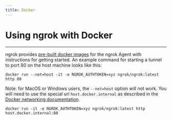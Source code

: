 ```yaml
---
title: Docker
---
```


# Using ngrok with Docker
------------

ngrok provides [pre-built docker images](https://hub.docker.com/r/ngrok/ngrok) for the ngrok Agent with instructions for getting started. An example command for starting a tunnel to port 80 on the host machine looks like this:

`docker run --net=host -it -e NGROK_AUTHTOKEN=xyz ngrok/ngrok:latest http 80`

Note: for MacOS or Windows users, the `--net=host` option will not work. You will need to use the special url `host.docker.internal` as described in the [Docker networking documentation](https://docs.docker.com/desktop/mac/networking/#use-cases-and-workarounds).

`docker run -it -e NGROK_AUTHTOKEN=xyz ngrok/ngrok:latest http host.docker.internal:80`

